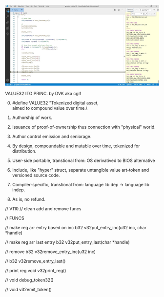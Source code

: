 

![alt text](https://raw.githubusercontent.com/CGIONE/Token32wiki/refs/heads/main/v110.jpg)


VALUE32 ITO PRINC.
by DVK aka cgi1

0. #define VALUE32 "Tokenized digital asset, \
                    aimed to compound value over time.\

1. Authorship of work.
2. Issuance of proof-of-ownership thus
connection with "physical" world.
3. Author control emission and seniorage.
4. By design, compoundable and mutable over time,
tokenized for distribution.
5. User-side portable, transtional from:
OS derivatived to BIOS alternative
6. Include, like "hyper" struct, separate untangible value art-token and versioned source code.
7. Compiler-specific, transtional from:
language lib dep -> language lib indep.
8. As is, no refund.


// V110
// clean add and remove funcs

// FUNCS

// make reg arr entry based on inc
b32 v32put_entry_inc(u32 inc, char *handle)

// make reg arr last entry
b32 v32put_entry_last(char *handle)

// remove
b32 v32remove_entry_inc(u32 inc)

// 
b32 v32remove_entry_last()

// print reg
void v32print_reg()

//
void debug_token32()

//
void v32emit_token()
